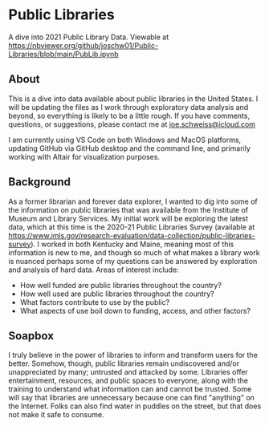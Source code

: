 # Public Libraries
 A dive into 2021 Public Library Data. Viewable at https://nbviewer.org/github/joschw01/Public-Libraries/blob/main/PubLib.ipynb 

## About
This is a dive into data available about public libraries in the United States. I will be updating the files as I work through exploratory data analysis and beyond, so everything is likely to be a little rough. If you have comments, questions, or suggestions, please contact me at joe.schweiss@icloud.com

I am currently using VS Code on both Windows and MacOS platforms, updating GitHub via GitHub desktop and the command line, and primarily working with Altair for visualization purposes.

## Background
As a former librarian and forever data explorer, I wanted to dig into some of the information on public libraries that was available from the Institute of Museum and Library Services. My initial work will be exploring the latest data, which at this time is the 2020-21 Public Libraries Survey (available at https://www.imls.gov/research-evaluation/data-collection/public-libraries-survey). I worked in both Kentucky and Maine, meaning most of this information is new to me, and though so much of what makes a library work is nuanced perhaps some of my questions can be answered by exploration and analysis of hard data.  Areas of interest include:
* How well funded are public libraries throughout the country?
* How well used are public libraries throughout the country?
* What factors contribute to use by the public?
* What aspects of use boil down to funding, access, and other factors?

## Soapbox
I truly believe in the power of libraries to inform and transform users for the better. Somehow, though, public libraries remain undiscovered and/or unappreciated by many; untrusted and attacked by some. Libraries offer entertainment, resources, and public spaces to everyone, along with the training to understand what information can and cannot be trusted. Some will say that libraries are unnecessary because one can find "anything" on the Internet. Folks can also find water in puddles on the street, but that does not make it safe to consume.
